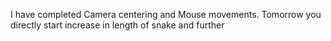 I have completed Camera centering and Mouse movements.
Tomorrow you directly start increase in length of snake and further
